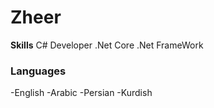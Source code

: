 # Zheer



**Skills**
C# Developer
.Net Core
.Net FrameWork

### Languages
-English
-Arabic
-Persian
-Kurdish
